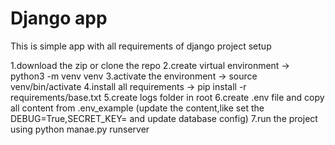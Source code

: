 # Django app
This is simple app with all requirements of django project setup

1.download the zip or clone the repo
2.create virtual environment -> python3 -m venv venv
3.activate the environment -> source venv/bin/activate
4.install all requirements -> pip install -r requirements/base.txt
5.create logs folder in root
6.create .env file and copy all content from .env_example (update the content,like set the DEBUG=True,SECRET_KEY=<create secret key with django secret key generator in google> and update database config)
7.run the project using python manae.py runserver
